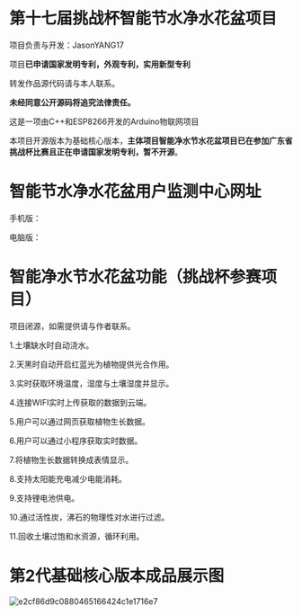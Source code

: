 # 第十七届挑战杯智能节水净水花盆项目

项目负责与开发：JasonYANG17

项目**已申请国家发明专利，外观专利，实用新型专利**

转发作品源代码请与本人联系。

**未经同意公开源码将追究法律责任。**

这是一项由C++和ESP8266开发的Arduino物联网项目

本项目开源版本为基础核心版本，**主体项目智能净水节水花盆项目已在参加广东省挑战杯比赛且正在申请国家发明专利，暂不开源**。
# 智能节水净水花盆用户监测中心网址
手机版：

电脑版：

# 智能净水节水花盆功能（挑战杯参赛项目）

项目闭源，如需提供请与作者联系。

1.土壤缺水时自动浇水。

2.天黑时自动开启红蓝光为植物提供光合作用。

3.实时获取环境温度，湿度与土壤湿度并显示。

4.连接WIFI实时上传获取的数据到云端。

5.用户可以通过网页获取植物生长数据。

6.用户可以通过小程序获取实时数据。

7.将植物生长数据转换成表情显示。

8.支持太阳能充电减少电能消耗。

9.支持锂电池供电。

10.通过活性炭，沸石的物理性对水进行过滤。

11.回收土壤过饱和水资源，循环利用。


# 第2代基础核心版本成品展示图
![e2cf86d9c0880465166424c1e1716e7](https://user-images.githubusercontent.com/39414350/225515446-ba06b7c6-9cdf-4cf3-9155-0f6a3477d32c.jpg)


